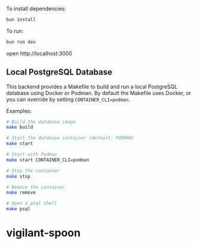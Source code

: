 To install dependencies:
```sh
bun install
```

To run:
```sh
bun run dev
```

open http://localhost:3000

## Local PostgreSQL Database

This backend provides a Makefile to build and run a local PostgreSQL database using Docker or Podman. By default the Makefile uses Docker, or you can override by setting `CONTAINER_CLI=podman`.

Examples:

```sh
# Build the database image
make build

# Start the database container (default: PODMAN)
make start

# Start with Podman
make start CONTAINER_CLI=podman

# Stop the container
make stop

# Remove the container
make remove

# Open a psql shell
make psql
```

# vigilant-spoon
